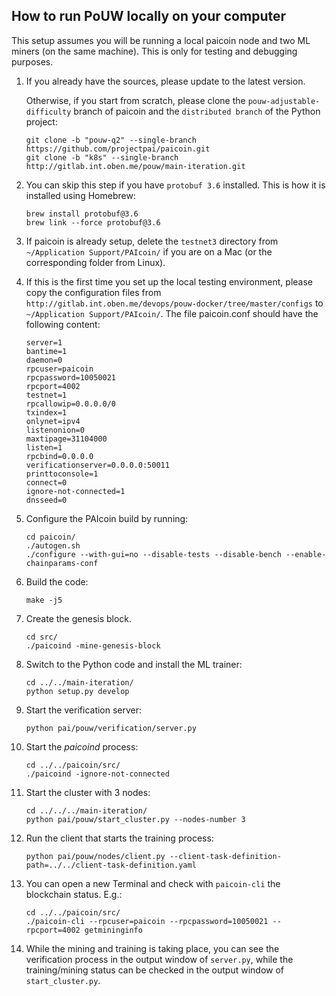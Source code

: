 ## How to run PoUW locally on your computer

This setup assumes you will be running a local paicoin node and two ML miners (on the same machine).
This is only for testing and debugging purposes.

1. If you already have the sources, please update to the latest version. 
    
    Otherwise, if you start from scratch, please clone the `pouw-adjustable-difficulty` branch of paicoin and the `distributed branch` of the Python project:
    ~~~~
    git clone -b "pouw-q2" --single-branch https://github.com/projectpai/paicoin.git
    git clone -b "k8s" --single-branch http://gitlab.int.oben.me/pouw/main-iteration.git
    ~~~~

2. You can skip this step if you have `protobuf 3.6` installed. This is how it is installed using Homebrew:

    ~~~
    brew install protobuf@3.6
    brew link --force protobuf@3.6
    ~~~

3. If paicoin is already setup, delete the `testnet3` directory from `~/Application Support/PAIcoin/` if you are on a Mac (or the corresponding folder from Linux).

4. If this is the first time you set up the local testing environment, please copy the configuration files from `http://gitlab.int.oben.me/devops/pouw-docker/tree/master/configs` to `~/Application Support/PAIcoin/`.
The file paicoin.conf should have the following content:
    ~~~
    server=1
    bantime=1
    daemon=0
    rpcuser=paicoin
    rpcpassword=10050021
    rpcport=4002
    testnet=1
    rpcallowip=0.0.0.0/0
    txindex=1
    onlynet=ipv4
    listenonion=0
    maxtipage=31104000
    listen=1
    rpcbind=0.0.0.0
    verificationserver=0.0.0.0:50011
    printtoconsole=1
    connect=0
    ignore-not-connected=1
    dnsseed=0

    ~~~

5. Configure the PAIcoin build by running:
    ~~~~
    cd paicoin/
    ./autogen.sh
    ./configure --with-gui=no --disable-tests --disable-bench --enable-chainparams-conf
    ~~~~
    
6. Build the code:

    ~~~~
    make -j5
    ~~~~

7. Create the genesis block.
    ~~~~
    cd src/
    ./paicoind -mine-genesis-block
    ~~~~

8. Switch to the Python code and install the ML trainer:
    ~~~~
    cd ../../main-iteration/
    python setup.py develop
    ~~~~

9. Start the verification server:
    ~~~~
    python pai/pouw/verification/server.py
    ~~~~

10. Start the *paicoind* process:
    ~~~~
    cd ../../paicoin/src/
    ./paicoind -ignore-not-connected
    ~~~~

11. Start the cluster with 3 nodes:
    ~~~~
    cd ../../../main-iteration/
    python pai/pouw/start_cluster.py --nodes-number 3
    ~~~~

12. Run the client that starts the training process:
    ~~~~
    python pai/pouw/nodes/client.py --client-task-definition-path=../../client-task-definition.yaml
    ~~~~
    
13. You can open a new Terminal and check with `paicoin-cli` the blockchain status. E.g.:
    ~~~~
    cd ../../paicoin/src/
    ./paicoin-cli --rpcuser=paicoin --rpcpassword=10050021 --rpcport=4002 getmininginfo
    ~~~~
    
14. While the mining and training is taking place, you can see the verification process in the output window of `server.py`,
while the training/mining status can be checked in the output window of `start_cluster.py`.

